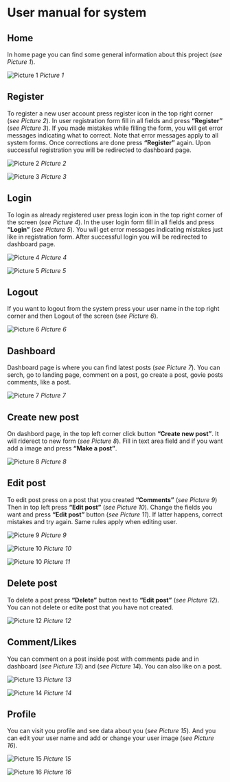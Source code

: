 ﻿# User manual for  system

## Home

In home page you can find some general information about this project (*see Picture 1*).

![Picture 1](../resources/img/user_manual_photos/welcome.png)
*Picture 1*


## Register

To register a new user account press register icon in the top right corner (*see Picture 2*). In user registration form fill in all fields and press **“Register”** (*see Picture 3*). If you made mistakes while filling the form, you will get error messages indicating what to correct. Note that error messages apply to all system forms. Once corrections are done press **“Register”** again. Upon successful registration you will be redirected to dashboard page. 

![Picture 2](../resources/img/user_manual_photos/login_register.png)
*Picture 2*

![Picture 3](../resources/img/user_manual_photos/register.png)
*Picture 3*


## Login

To login as already registered user press login icon in the top right corner of the screen (*see Picture 4*). In the user login form fill in all fields and press **“Login”** (*see Picture 5*). You will get error messages indicating mistakes just like in registration form. After successful login you will be redirected to dashboard page.

![Picture 4](../resources/img/user_manual_photos/login_register.png)
*Picture 4*

![Picture 5](../resources/img/user_manual_photos/login.png)
*Picture 5*


## Logout

If you want to logout from the system press your user name in the top right corner and then Logout of the screen (*see Picture 6*).

![Picture 6](../resources/img/user_manual_photos/logout_profile.png)
*Picture 6*

## Dashboard

Dashboard page is where you can find latest posts (*see Picture 7*). You can serch, go to landing page, comment on a post, go create a post, govie posts comments, like a post.

![Picture 7](../resources/img/user_manual_photos/home_page.png)
*Picture 7*


## Create new post

On dashbord page, in the top left corner click button **“Create new post”**. It will riderect to new form (*see Picture 8*). Fill in text area field and if you want add a image and press **“Make a post”**.

![Picture 8](../resources/img/user_manual_photos/create_post.png)
*Picture 8*


## Edit post

To edit post press on a post that you created **“Comments”** (*see Picture 9*) 
Then in top left press **“Edit post”** (*see Picture 10*). Change the fields you want and press **“Edit post”** button (*see Picture 11*). If latter happens, correct mistakes and try again. Same rules apply when editing user.

![Picture 9](../resources/img/user_manual_photos/home_comments_likes.png)
*Picture 9*

![Picture 10](../resources/img/user_manual_photos/user_post_with_comments.png)
*Picture 10*

![Picture 10](../resources/img/user_manual_photos/edit_post.png)
*Picture 11*


## Delete post

To delete a post press **“Delete”** button next to **“Edit post”** (*see Picture 12*). You can not delete or edite post that you have not created.

![Picture 12](../resources/img/user_manual_photos/user_post_with_comments.png)
*Picture 12*

## Comment/Likes

You can comment on a post inside post with comments pade and in dashboard
(*see Picture 13*) and (*see Picture 14*). You can also like on a post.

![Picture 13](../resources/img/user_manual_photos/post_with_comments.png)
*Picture 13*

![Picture 14](../resources/img/user_manual_photos/home_comments_likes.png)
*Picture 14*

## Profile

You can visit you profile and see data about you (*see Picture 15*). And you can edit your user name and add or change your user image (*see Picture 16*).

![Picture 15](../resources/img/user_manual_photos/profile_page.png)
*Picture 15*

![Picture 16](../resources/img/user_manual_photos/edit_profile.png)
*Picture 16*